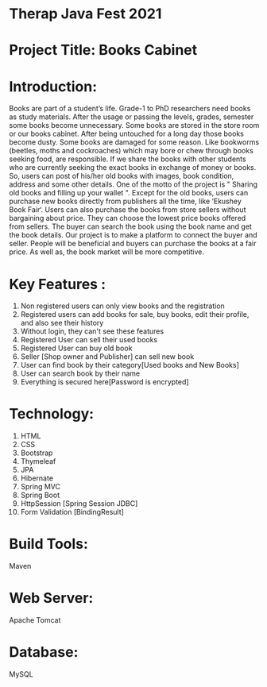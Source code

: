 # Therap Java Fest 2021
# Project Title: Books Cabinet

# Introduction:
Books are part of a student’s life. Grade-1 to PhD researchers need books as study materials. After the usage or passing the levels, grades, semester some books become unnecessary. Some books are stored in the store room or our books cabinet. After being untouched for a long day those books become dusty. Some books are damaged for some reason. Like bookworms (beetles, moths and cockroaches) which may bore or chew through books seeking food, are responsible. If we share the books with other students who are currently seeking the exact books in exchange of money or books. So, users can post of his/her old books with images, book condition, address and some other details. One of the motto of the project is " Sharing old books and filling up your wallet ".
Except for the old books, users can purchase new books directly from publishers all the time, like ‘Ekushey Book Fair‘. Users can also purchase the books from store sellers without bargaining about price. They can choose the lowest price books offered from sellers. The buyer can search the book using the book name and get the book details. Our project is to make a platform to connect the buyer and seller. People will be beneficial and buyers can purchase the books at a fair price. As well as, the book market will be more competitive.

# Key Features :
1. Non registered users can only view books and the registration 
2. Registered users can add books for sale, buy books, edit their profile, and also see their history
3. Without login, they can't see these features 
4. Registered User can sell their used books
5. Registered User can buy old book
6. Seller [Shop owner and Publisher] can sell new book
7. User can find book by their category[Used books and New Books]
8. User can search book by their name
9. Everything is secured here[Password is encrypted]

# Technology:
1. HTML
2. CSS
3. Bootstrap
4. Thymeleaf
5. JPA 
6. Hibernate
7. Spring MVC
8. Spring Boot
9. HttpSession [Spring Session JDBC]
10. Form Validation [BindingResult]

# Build Tools:
Maven

# Web Server:
Apache Tomcat

# Database:
MySQL
